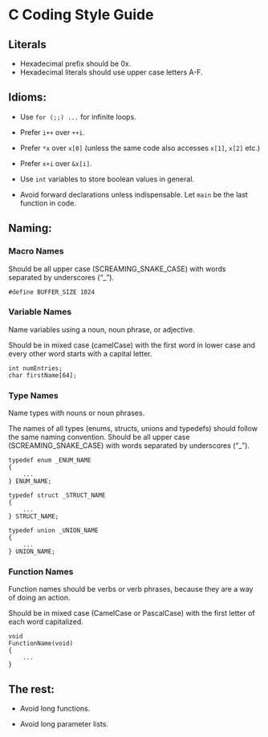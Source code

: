 # C Coding Style Guide

## Literals

* Hexadecimal prefix should be 0x.
* Hexadecimal literals should use upper case letters A-F.

## Idioms:

* Use `for (;;) ...` for infinite loops.

* Prefer `i++` over `++i`.

* Prefer `*x` over `x[0]`
  (unless the same code also accesses `x[1]`, `x[2]` etc.)

* Prefer `x+i` over `&x[i]`.

* Use `int` variables to store boolean values in general.

* Avoid forward declarations unless indispensable.
  Let `main` be the last function in code.

## Naming:

### Macro Names

Should be all upper case (SCREAMING_SNAKE_CASE) with words separated by
underscores (“_”).

```
#define BUFFER_SIZE 1024
```

### Variable Names

Name variables using a noun, noun phrase, or adjective.

Should be in mixed case (camelCase) with the first word in lower case and
every other word starts with a capital letter.

```
int numEntries;
char firstName[64];
```

### Type Names

Name types with nouns or noun phrases.

The names of all types (enums, structs, unions and typedefs) should follow
the same naming convention. Should be all upper case (SCREAMING_SNAKE_CASE)
with words separated by underscores (“_”).

```
typedef enum _ENUM_NAME
{
    ...
} ENUM_NAME;
```

```
typedef struct _STRUCT_NAME
{
    ...
} STRUCT_NAME;
```

```
typedef union _UNION_NAME
{
    ...
} UNION_NAME;
```

### Function Names

Function names should be verbs or verb phrases, because they are a way of doing an action.

Should be in mixed case (CamelCase or PascalCase) with the first letter
of each word capitalized.

```
void
FunctionName(void)
{
    ...
}
```

## The rest:

* Avoid long functions.

* Avoid long parameter lists.

